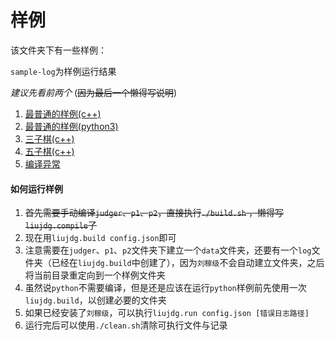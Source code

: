 # 样例

该文件夹下有一些样例：

`sample-log`为样例运行结果

_建议先看前两个_ (~~因为最后一个懒得写说明~~)

1. [最普通的样例(c++)](sample1/)
2. [最普通的样例(python3)](sample1-python3/)
3. [三子棋(c++)](ticTacToe/)
4. [五子棋(c++)](gomoku/)
5. [编译异常](bad_build_sample/)



#### 如何运行样例

1. ~~首先需要手动编译`judger`、`p1`、`p2`，直接执行`./build.sh` ，懒得写`liujdg.compile`了~~
2. 现在用`liujdg.build config.json`即可
3. 注意需要在`judger`、`p1`、`p2`文件夹下建立一个`data`文件夹，还要有一个`log`文件夹（已经在`liujdg.build`中创建了），因为`刘稼级`不会自动建立文件夹，之后将当前目录重定向到一个样例文件夹
4. 虽然说`python`不需要编译，但是还是应该在运行`python`样例前先使用一次`liujdg.build`，以创建必要的文件夹
5. 如果已经安装了`刘稼级`，可以执行`liujdg.run config.json [错误日志路径]`
6. 运行完后可以使用`./clean.sh`清除可执行文件与记录


